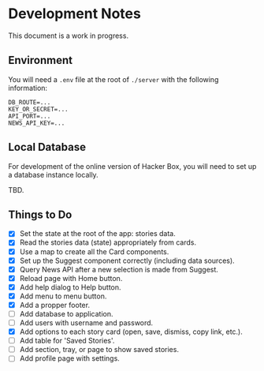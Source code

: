 # Development Notes

This document is a work in progress.

## Environment

You will need a `.env` file at the root of `./server` with the following information:

```
DB_ROUTE=...
KEY_OR_SECRET=...
API_PORT=...
NEWS_API_KEY=...
```

## Local Database

For development of the online version of Hacker Box, you will need to set up a database instance locally.

TBD.

## Things to Do

- [x] Set the state at the root of the app: stories data.
- [x] Read the stories data (state) appropriately from cards.
- [x] Use a map to create all the Card components.
- [x] Set up the Suggest component correctly (including data sources).
- [x] Query News API after a new selection is made from Suggest.
- [x] Reload page with Home button.
- [x] Add help dialog to Help button.
- [x] Add menu to menu button.
- [x] Add a propper footer.
- [ ] Add database to application.
- [ ] Add users with username and password.
- [x] Add options to each story card (open, save, dismiss, copy link, etc.).
- [ ] Add table for 'Saved Stories'.
- [ ] Add section, tray, or page to show saved stories.
- [ ] Add profile page with settings.

